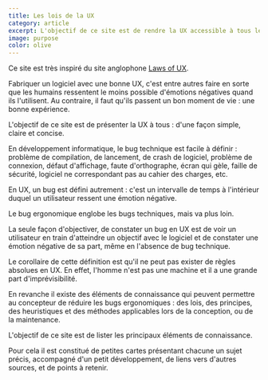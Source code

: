 ```yaml
---
title: Les lois de la UX
category: article
excerpt: L'objectif de ce site est de rendre la UX accessible à tous les francophones en énumérant les lois de la UX.
image: purpose
color: olive
---
```


Ce site est très inspiré du site anglophone [Laws of UX](https://lawsofux.com/).

Fabriquer un logiciel avec une bonne UX, c'est entre autres faire en sorte que
les humains ressentent le moins possible d'émotions négatives quand ils
l'utilisent. Au contraire, il faut qu'ils passent un bon moment de vie : une
bonne expérience.

L'objectif de ce site est de présenter la UX à tous : d'une façon simple, claire
et concise.

En développement informatique, le bug technique est facile à définir : problème
de compilation, de lancement, de crash de logiciel, problème de connexion,
défaut d'affichage, faute d'orthographe, écran qui gèle, faille de sécurité,
logiciel ne correspondant pas au cahier des charges, etc.

En UX, un bug est défini autrement : c'est un intervalle de temps à l'intérieur
duquel un utilisateur ressent une émotion négative.

Le bug ergonomique englobe les bugs techniques, mais va plus loin.

La seule façon d'objectiver, de constater un bug en UX est de voir un
utilisateur en train d'atteindre un objectif avec le logiciel et de constater
une émotion négative de sa part, même en l'absence de bug technique.

Le corollaire de cette définition est qu'il ne peut pas exister de règles
absolues en UX. En effet, l'homme n'est pas une machine et il a une grande part
d'imprévisibilité.

En revanche il existe des éléments de connaissance qui peuvent permettre au
concepteur de réduire les bugs ergonomiques : des lois, des principes, des
heuristiques et des méthodes applicables lors de la conception, ou de la
maintenance.

L'objectif de ce site est de lister les principaux éléments de connaissance.

Pour cela il est constitué de petites cartes présentant chacune un sujet précis,
accompagné d'un petit développement, de liens vers d'autres sources, et de
points à retenir.
